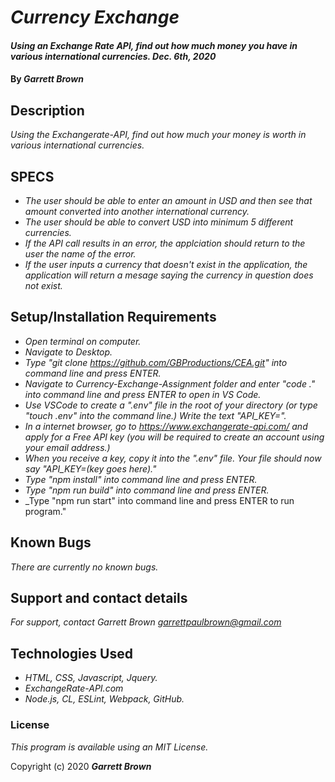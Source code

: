 # _Currency Exchange_

#### _Using an Exchange Rate API, find out how much money you have in various international currencies. Dec. 6th, 2020_

#### By _**Garrett Brown**_

## Description

_Using the Exchangerate-API, find out how much your money is worth in various international currencies._

## SPECS

* _The user should be able to enter an amount in USD and then see that amount converted into another international currency._
* _The user should be able to convert USD into minimum 5 different currencies._
* _If the API call results in an error, the applciation should return to the user the name of the error._
* _If the user inputs a currency that doesn't exist in the application, the application will return a mesage saying the currency in question does not exist._

## Setup/Installation Requirements

* _Open terminal on computer._
* _Navigate to Desktop._
* _Type "git clone https://github.com/GBProductions/CEA.git" into command line and press ENTER._
* _Navigate to Currency-Exchange-Assignment folder and enter "code ." into command line and press ENTER to open in VS Code._
* _Use VSCode to create a ".env" file in the root of your directory (or type "touch .env" into the command line.) Write the text "API_KEY="._
* _In a internet browser, go to <https://www.exchangerate-api.com/> and apply for a Free API key (you will be required to create an account using your email address.)_
* _When you receive a key, copy it into the ".env" file. Your file should now say "API_KEY=(key goes here)."_
* _Type "npm install" into command line and press ENTER._
* _Type "npm run build" into command line and press ENTER._
* _Type "npm run start" into command line and press ENTER to run program."


## Known Bugs

_There are currently no known bugs._

## Support and contact details

_For support, contact Garrett Brown <garrettpaulbrown@gmail.com>_

## Technologies Used
* _HTML, CSS, Javascript, Jquery._
* _ExchangeRate-API.com_
* _Node.js, CL, ESLint, Webpack, GitHub._

### License

*This program is available using an MIT License.*

Copyright (c) 2020 **_Garrett Brown_**
